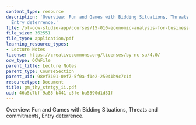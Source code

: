 ```yaml
---
content_type: resource
description: 'Overview: Fun and Games with Bidding Situations, Threats and commitments,
  Entry deterrence.'
file: /ol-ocw-studio-app/courses/15-010-economic-analysis-for-business-decisions-fall-2004/46a5c7bf9a85b441e5feba5590d1d31f_gm_thy_strtgy_ii.pdf
file_size: 362551
file_type: application/pdf
learning_resource_types:
- Lecture Notes
license: https://creativecommons.org/licenses/by-nc-sa/4.0/
ocw_type: OCWFile
parent_title: Lecture Notes
parent_type: CourseSection
parent_uid: 98ef3101-0ef7-5f0a-f1e2-25041b9c7c1d
resourcetype: Document
title: gm_thy_strtgy_ii.pdf
uid: 46a5c7bf-9a85-b441-e5fe-ba5590d1d31f
---
```

Overview: Fun and Games with Bidding Situations, Threats and commitments, Entry deterrence.